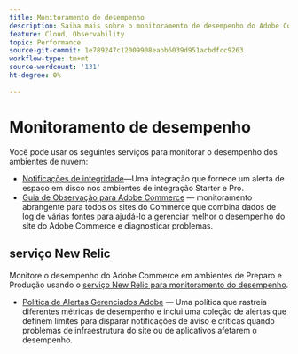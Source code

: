 ```yaml
---
title: Monitoramento de desempenho
description: Saiba mais sobre o monitoramento de desempenho do Adobe Commerce na infraestrutura em nuvem.
feature: Cloud, Observability
topic: Performance
source-git-commit: 1e789247c12009908eabb6039d951acbdfcc9263
workflow-type: tm+mt
source-wordcount: '131'
ht-degree: 0%

---
```


# Monitoramento de desempenho

Você pode usar os seguintes serviços para monitorar o desempenho dos ambientes de nuvem:

- [Notificações de integridade](../integrations/health-notifications.md)—Uma integração que fornece um alerta de espaço em disco nos ambientes de integração Starter e Pro.
- [Guia de Observação para Adobe Commerce](https://experienceleague.adobe.com/docs/commerce-operations/tools/observation-for-adobe-commerce/intro.html?lang=pt-BR) — monitoramento abrangente para todos os sites do Commerce que combina dados de log de várias fontes para ajudá-lo a gerenciar melhor o desempenho do site do Adobe Commerce e diagnosticar problemas.

## serviço New Relic

Monitore o desempenho do Adobe Commerce em ambientes de Preparo e Produção usando o [serviço New Relic para monitoramento do desempenho](new-relic-service.md).

- [Política de Alertas Gerenciados Adobe](investigate-performance.md#monitor-performance-with-managed-alerts) — Uma política que rastreia diferentes métricas de desempenho e inclui uma coleção de alertas que definem limites para disparar notificações de aviso e críticas quando problemas de infraestrutura do site ou de aplicativos afetarem o desempenho.
